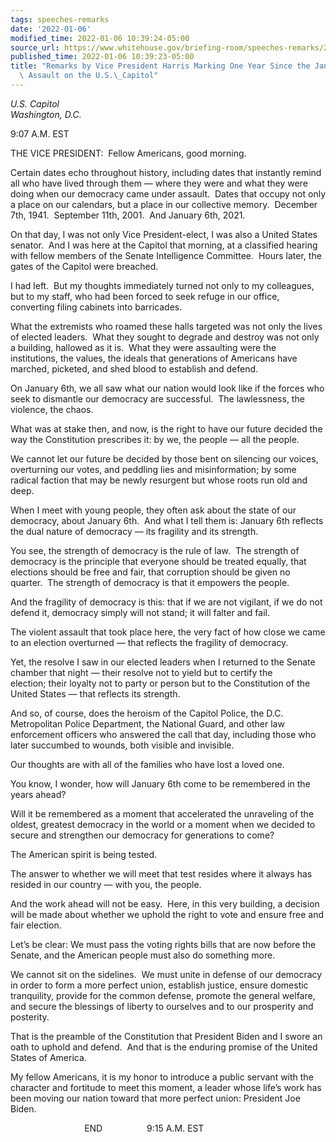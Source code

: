 ```yaml
---
tags: speeches-remarks
date: '2022-01-06'
modified_time: 2022-01-06 10:39:24-05:00
source_url: https://www.whitehouse.gov/briefing-room/speeches-remarks/2022/01/06/remarks-by-vice-president-harris-marking-one-year-since-the-january-6th-deadly-assault-on-the-u-s-capitol/
published_time: 2022-01-06 10:39:23-05:00
title: "Remarks by Vice President Harris Marking One Year Since the January 6th Deadly\
  \ Assault on the U.S.\_Capitol"
---
```

 
*U.S. Capitol  
Washington, D.C.*

9:07 A.M. EST

THE VICE PRESIDENT:  Fellow Americans, good morning.  
  
Certain dates echo throughout history, including dates that instantly
remind all who have lived through them — where they were and what they
were doing when our democracy came under assault.  Dates that occupy not
only a place on our calendars, but a place in our collective memory. 
December 7th, 1941.  September 11th, 2001.  And January 6th, 2021.  
  
On that day, I was not only Vice President-elect, I was also a United
States senator.  And I was here at the Capitol that morning, at a
classified hearing with fellow members of the Senate Intelligence
Committee.  Hours later, the gates of the Capitol were breached.   
  
I had left.  But my thoughts immediately turned not only to my
colleagues, but to my staff, who had been forced to seek refuge in our
office, converting filing cabinets into barricades.   
  
What the extremists who roamed these halls targeted was not only the
lives of elected leaders.  What they sought to degrade and destroy was
not only a building, hallowed as it is.  What they were assaulting were
the institutions, the values, the ideals that generations of Americans
have marched, picketed, and shed blood to establish and defend.

On January 6th, we all saw what our nation would look like if the forces
who seek to dismantle our democracy are successful.  The lawlessness,
the violence, the chaos.  
  
What was at stake then, and now, is the right to have our future decided
the way the Constitution prescribes it: by we, the people — all the
people.  
  
We cannot let our future be decided by those bent on silencing our
voices, overturning our votes, and peddling lies and misinformation; by
some radical faction that may be newly resurgent but whose roots run old
and deep.  
  
When I meet with young people, they often ask about the state of our
democracy, about January 6th.  And what I tell them is: January 6th
reflects the dual nature of democracy — its fragility and its
strength.  
  
You see, the strength of democracy is the rule of law.  The strength of
democracy is the principle that everyone should be treated equally, that
elections should be free and fair, that corruption should be given no
quarter.  The strength of democracy is that it empowers the people.  
  
And the fragility of democracy is this: that if we are not vigilant, if
we do not defend it, democracy simply will not stand; it will falter and
fail.  
  
The violent assault that took place here, the very fact of how close we
came to an election overturned — that reflects the fragility of
democracy.

Yet, the resolve I saw in our elected leaders when I returned to the
Senate chamber that night — their resolve not to yield but to certify
the election; their loyalty not to party or person but to the
Constitution of the United States — that reflects its strength.   
  
And so, of course, does the heroism of the Capitol Police, the D.C.
Metropolitan Police Department, the National Guard, and other law
enforcement officers who answered the call that day, including those who
later succumbed to wounds, both visible and invisible.  
  
Our thoughts are with all of the families who have lost a loved one.  
  
You know, I wonder, how will January 6th come to be remembered in the
years ahead?  
  
Will it be remembered as a moment that accelerated the unraveling of the
oldest, greatest democracy in the world or a moment when we decided to
secure and strengthen our democracy for generations to come?  
  
The American spirit is being tested.  
  
The answer to whether we will meet that test resides where it always has
resided in our country — with you, the people.  
  
And the work ahead will not be easy.  Here, in this very building, a
decision will be made about whether we uphold the right to vote and
ensure free and fair election.

Let’s be clear: We must pass the voting rights bills that are now before
the Senate, and the American people must also do something more.  
  
We cannot sit on the sidelines.  We must unite in defense of our
democracy in order to form a more perfect union, establish justice,
ensure domestic tranquility, provide for the common defense, promote the
general welfare, and secure the blessings of liberty to ourselves and to
our prosperity and posterity.  
  
That is the preamble of the Constitution that President Biden and I
swore an oath to uphold and defend.  And that is the enduring promise of
the United States of America.  
  
My fellow Americans, it is my honor to introduce a public servant with
the character and fortitude to meet this moment, a leader whose life’s
work has been moving our nation toward that more perfect union:
President Joe Biden. 

                              END                  9:15 A.M. EST  
  
  
